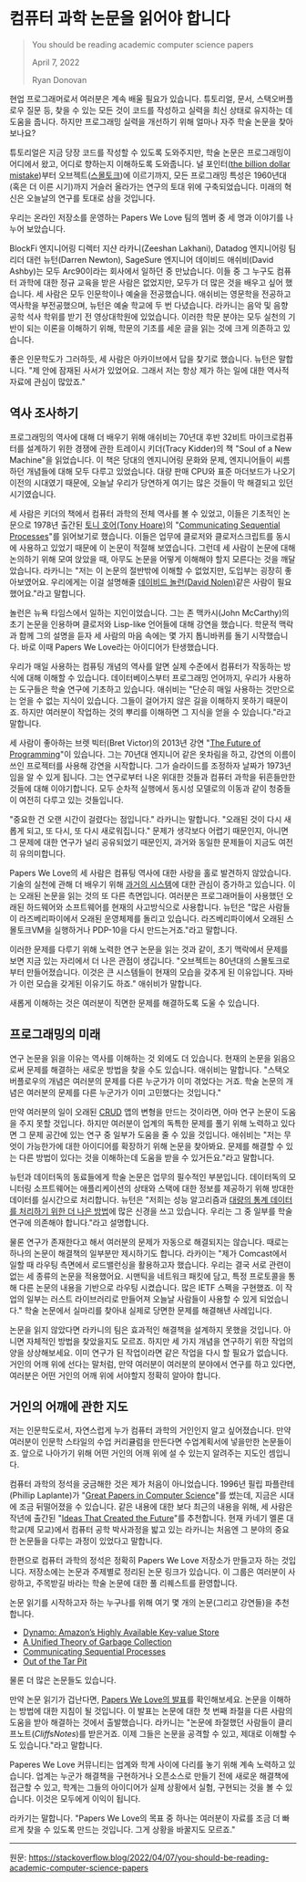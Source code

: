 # 컴퓨터 과학 논문을 읽어야 합니다

> You should be reading academic computer science papers
>
> April 7, 2022
>
> Ryan Donovan

현업 프로그래머로서 여러분은 계속 배울 필요가 있습니다. 튜토리얼, 문서, 스택오버플로우 질문 등, 찾을 수 있는 모든 것이 코드를 작성하고 실력을 최신 상태로 유지하는 데 도움을 줍니다. 하지만 프로그래밍 실력을 개선하기 위해 얼마나 자주 학술 논문을 찾아보나요?

튜토리얼은 지금 당장 코드를 작성할 수 있도록 도와주지만, 학술 논문은 프로그래밍이 어디에서 왔고, 어디로 향하는지 이해하도록 도와줍니다. 널 포인터([the billion dollar mistake](https://qconlondon.com/london-2009/qconlondon.com/london-2009/speaker/Tony+Hoare.html))부터 오브젝트([스몰토크](https://softwareengineering.stackexchange.com/questions/142327/what-did-they-call-object-oriented-programming-before-alan-kay-invented-the-term/142330#142330))에 이르기까지, 모든 프로그래밍 특성은 1960년대(혹은 더 이른 시기)까지 거슬러 올라가는 연구의 토대 위에 구축되었습니다. 미래의 혁신은 오늘날의 연구를 토대로 삼을 것입니다.

우리는 온라인 저장소를 운영하는 Papers We Love 팀의 멤버 중 세 명과 이야기를 나누어 보았습니다.

BlockFi 엔지니어링 디렉터 지샨 라카니(Zeeshan Lakhani), Datadog 엔지니어링 팀 리더 대런 뉴턴(Darren Newton), SageSure 엔지니어 데이비드 애쉬비(David Ashby)는 모두 Arc90이라는 회사에서 일하던 중 만났습니다. 이들 중 그 누구도 컴퓨터 과학에 대한 정규 교육을 받은 사람은 없었지만, 모두가 더 많은 것을 배우고 싶어 했습니다. 세 사람은 모두 인문학이나 예술을 전공했습니다. 애쉬비는 영문학을 전공하고 역사학을 부전공했으며, 뉴턴은 예술 학교에 두 번 다녔습니다. 라카니는 음악 및 음향 공학 석사 학위를 받기 전 영상대학원에 있었습니다. 이러한 학문 분야는 모두 실천의 기반이 되는 이론을 이해하기 위해, 학문의 기초를 세운 글을 읽는 것에 크게 의존하고 있습니다.

좋은 인문학도가 그러하듯, 세 사람은 아카이브에서 답을 찾기로 했습니다. 뉴턴은 말합니다. "제 안에 잠재된 사서가 있었어요. 그래서 저는 항상 제가 하는 일에 대한 역사적 자료에 관심이 많았죠."

## 역사 조사하기

프로그래밍의 역사에 대해 더 배우기 위해 애쉬비는 70년대 후반 32비트 마이크로컴퓨터를 설계하기 위한 경쟁에 관한 트레이시 키더(Tracy Kidder)의 책 "Soul of a New Machine"을 읽었습니다. 이 책은 당대의 엔지니어링 문화와 문제, 엔지니어들이 씨름하던 개념들에 대해 모두 다루고 있었습니다. 대량 판매 CPU와 표준 마더보드가 나오기 이전의 시대였기 때문에, 오늘날 우리가 당연하게 여기는 많은 것들이 막 해결되고 있던 시기였습니다.

세 사람은 키더의 책에서 컴퓨터 과학의 전체 역사를 볼 수 있었고, 이들은 기초적인 논문으로 1978년 출간된 [토니 호어(Tony Hoare)](http://www.cs.ox.ac.uk/people/publications/date/Tony.Hoare.html)의 "[Communicating Sequential Processes](https://www.cs.ox.ac.uk/files/6164/H76%20-%20Communicating.pdf)"를 읽어보기로 했습니다. 이들은 업무에 클로저와 클로저스크립트를 동시에 사용하고 있었기 때문에 이 논문이 적절해 보였습니다. 그런데 세 사람이 논문에 대해 논의하기 위해 모여 앉았을 때, 아무도 논문을 어떻게 이해해야 할지 모른다는 것을 깨달았습니다. 라카니는 "저는 이 논문의 절반밖에 이해할 수 없었지만, 도입부는 굉장히 좋아보였어요. 우리에게는 이걸 설명해줄 [데이비드 놀런(David Nolen)](https://github.com/readme/stories/david-nolen)같은 사람이 필요했어요."라고 말합니다.

놀런은 뉴욕 타임스에서 일하는 지인이었습니다. 그는 존 맥카시(John McCarthy)의 초기 논문을 인용하며 클로저와 Lisp-like 언어들에 대해 강연을 했습니다. 학문적 맥락과 함께 그의 설명을 듣자 세 사람의 마음 속에는 몇 가지 톱니바퀴를 돌기 시작했습니다. 바로 이때 Papers We Love라는 아이디어가 탄생했습니다.

우리가 매일 사용하는 컴퓨팅 개념의 역사를 알면 실제 수준에서 컴퓨터가 작동하는 방식에 대해 이해할 수 있습니다. 데이터베이스부터 프로그래밍 언어까지, 우리가 사용하는 도구들은 학술 연구에 기초하고 있습니다. 애쉬비는 "단순히 매일 사용하는 것만으로는 얻을 수 없는 지식이 있습니다. 그들이 걸어가지 않은 길을 이해하지 못하기 때문이죠. 하지만 여러분이 작업하는 것의 뿌리를 이해하면 그 지식을 얻을 수 있습니다."라고 말합니다.

세 사람이 좋아하는 브렛 빅터(Bret Victor)의 2013년 강연 "[The Future of Programming](https://www.youtube.com/watch?v=8pTEmbeENF4)"이 있습니다. 그는 70년대 엔지니어 같은 옷차림을 하고, 강연의 이름이 쓰인 프로젝터를 사용해 강연을 시작합니다. 그가 슬라이드를 조정하자 날짜가 1973년임을 알 수 있게 됩니다. 그는 연구로부터 나온 위대한 것들과 컴퓨터 과학을 뒤흔들만한 것들에 대해 이야기합니다. 모두 순차적 실행에서 동시성 모델로의 이동과 같이 청중들이 여전히 다루고 있는 것들입니다.

"중요한 건 오랜 시간이 걸렸다는 점입니다." 라카니는 말합니다. "오래된 것이 다시 새롭게 되고, 또 다시, 또 다시 새로워집니다." 문제가 생각보다 어렵기 때문인지, 아니면 그 문제에 대한 연구가 널리 공유되었기 때문인지, 과거와 동일한 문제들이 지금도 여전히 유의미합니다.

Papers We Love의 세 사람은 컴퓨팅 역사에 대한 사랑을 홀로 발견하지 않았습니다. 기술의 실천에 관해 더 배우기 위해 [과거의 시스템](https://retrocomputing.stackexchange.com/)에 대한 관심이 증가하고 있습니다. 이는 오래된 논문을 읽는 것의 또 다른 측면입니다. 여러분은 프로그래머들이 사용했던 오래된 하드웨어와 소프트웨어를 현재의 사고방식으로 사용합니다. 뉴턴은 "많은 사람들이 라즈베리파이에서 오래된 운영체제를 돌리고 있습니다. 라즈베리파이에서 오래된 스몰토크VM을 실행하거나 PDP-10을 다시 만드는거죠."라고 말합니다.

이러한 문제를 다루기 위해 노력한 연구 논문을 읽는 것과 같이, 초기 맥락에서 문제를 보면 지금 있는 자리에서 더 나은 관점이 생깁니다. "오브젝트는 80년대의 스몰토크로부터 만들어졌습니다. 이것은 큰 시스템들이 현재의 모습을 갖추게 된 이유입니다. 자바가 이런 모습을 갖게된 이유기도 하죠." 애쉬비가 말합니다.

새롭게 이해하는 것은 여러분이 직면한 문제를 해결하도록 도울 수 있습니다.

## 프로그래밍의 미래

연구 논문을 읽을 이유는 역사를 이해하는 것 외에도 더 있습니다. 현재의 논문을 읽음으로써 문제를 해결하는 새로운 방법을 찾을 수도 있습니다. 애쉬비는 말합니다. "스택오버플로우의 개념은 여러분의 문제를 다른 누군가가 이미 겪었다는 거죠. 학술 논문의 개념은 여러분의 문제를 다른 누군가가 이미 고민했다는 것입니다."

만약 여러분의 일이 오래된 [CRUD](https://en.wikipedia.org/wiki/Create,_read,_update_and_delete) 앱의 변형을 만드는 것이라면, 아마 연구 논문이 도움을 주지 못할 것입니다. 하지만 여러분이 업계의 독특한 문제를 풀기 위해 노력하고 있다면 그 문제 공간에 있는 연구 중 일부가 도움을 줄 수 있을 것입니다. 애쉬비는 "저는 무엇이 가능한가에 대한 아이디어를 확장하기 위해 논문을 찾아봐요. 문제를 해결할 수 있는 다른 방법이 있다는 것을 이해하는데 도움을 받을 수 있거든요."라고 말합니다.

뉴턴과 데이터독의 동료들에게 학술 논문은 업무의 필수적인 부분입니다. 데이터독의 모니터링 소프트웨어는 애플리케이션의 상태와 스택에 대한 정보를 제공하기 위해 방대한 데이터를 실시간으로 처리합니다. 뉴턴은 "저희는 성능 알고리즘과 [대량의 통계 데이터를 처리하기 위한 더 나은 방법](https://blog.acolyer.org/2019/09/06/ddsketch/)에 많은 신경을 쓰고 있습니다. 우리는 그 중 일부를 학술 연구에 의존해야 합니다."라고 설명합니다.

물론 연구가 존재한다고 해서 여러분의 문제가 자동으로 해결되지는 않습니다. 때로는 하나의 논문이 해결책의 일부분만 제시하기도 합니다. 라카이는 "제가 Comcast에서 일할 때 라우팅 측면에서 로드밸런싱을 활용하고자 했습니다. 우리는 결국 서로 관련이 없는 세 종류의 논문을 적용했어요. 시맨틱을 네트워크 패킷에 담고, 특정 프로토콜을 통해 다른 논문의 내용을 기반으로 라우팅 시켰습니다. 많은 IETF 스펙을 구현했죠. 이 작업의 일부는 러스트 라이브러리로 만들어져 오늘날 사람들이 사용할 수 있게 되었습니다." 학술 논문에서 실마리를 찾아내 실제로 당면한 문제를 해결해낸 사례입니다.

논문을 읽지 않았다면 라카니의 팀은 효과적인 해결책을 설계하지 못했을 것입니다. 아니면 자체적인 방법을 찾았을지도 모르죠. 하지만 세 가지 개념을 연구하기 위한 작업의 양을 상상해보세요. 이미 연구가 된 작업이라면 같은 작업을 다시 할 필요가 없습니다. 거인의 어깨 위에 선다는 말처럼, 만약 여러분이 여러분의 분야에서 연구를 하고 있다면, 여러분은 어떤 거인의 어깨 위에 서야할지 정확히 알아야 합니다.

## 거인의 어깨에 관한 지도

저는 인문학도로서, 자연스럽게 누가 컴퓨터 과학의 거인인지 알고 싶어졌습니다. 만약 여러분이 인문학 스타일의 수업 커리큘럼을 만든다면 수업계획서에 넣을만한 논문들이죠. 앞으로 나아가기 위해 어떤 거인의 어깨 위에 설 수 있는지 알려주는 지도인 셈입니다.

컴퓨터 과학의 정석을 궁금해한 것은 제가 처음이 아니었습니다. 1996년 필립 파플란테(Phillip Laplante)가 "[Great Papers in Computer Science](https://www.google.com/books/edition/Great_Papers_in_Computer_Science/GmgZAQAAIAAJ?hl=en)"를 썼는데, 지금은 시대에 조금 뒤떨어졌을 수 있습니다. 같은 내용에 대한 보다 최근의 내용을 위해, 세 사람은 작년에 출간된 "[Ideas That Created the Future](https://mitpress.mit.edu/books/ideas-created-future)"를 추천합니다. 현재 카네기 멜론 대학교(제 모교)에서 컴퓨터 공학 박사과정을 밟고 있는 라카니는 처음엔 그 분야의 중요한 논문들을 다루는 과정이 있었다고 말합니다.

한편으로 컴퓨터 과학의 정석은 정확히 Papers We Love 저장소가 만들고자 하는 것입니다. 저장소에는 논문과 주제별로 정리된 논문 링크가 있습니다. 이 그룹은 여러분이 사랑하고, 주목받길 바라는 학술 논문에 대한 풀 리퀘스트를 환영합니다.

논문 읽기를 시작하고자 하는 누구나를 위해 여기 몇 개의 논문(그리고 강연들)을 추천합니다.

- [Dynamo: Amazon’s Highly Available Key-value Store](https://github.com/papers-we-love/papers-we-love/blob/f28b9c9f6c52a81aa9e60521c794f1c3aeafa9a7/datastores/dynamo-amazons-highly-available-key-value-store.pdf)
- [A Unified Theory of Garbage Collection](https://www.cs.cornell.edu/courses/cs6120/2019fa/blog/unified-theory-gc/)
- [Communicating Sequential Processes](http://www.cs.ucf.edu/courses/cop4020/sum2009/CSP-hoare.pdf)
- [Out of the Tar Pit](https://github.com/papers-we-love/papers-we-love/blob/f28b9c9f6c52a81aa9e60521c794f1c3aeafa9a7/design/out-of-the-tar-pit.pdf)

물론 더 많은 논문들도 있습니다.

만약 논문 읽기가 겁난다면, [Papers We Love의 발표](https://www.youtube.com/c/PapersWeLove/videos)를 확인해보세요. 논문을 이해하는 방법에 대한 지침이 될 것입니다. 이 발표는 논문에 대한 첫 번째 좌절을 다른 사람의 도움을 받아 해결하는 것에서 출발했습니다. 라카니는 "논문에 좌절했던 사람들이 클리프노트(_CliffsNotes_)를 받은거죠. 이제 그들은 논문을 공격할 수 있고, 제대로 이해할 수도 있습니다."라고 말합니다.

Paperes We Love 커뮤니티는 업계와 학계 사이에 다리를 놓기 위해 계속 노력하고 있습니다. 업계는 누군가 해결책을 구현하거나 오픈소스로 만들기 전에 새로운 해결책에 접근할 수 있고, 학계는 그들의 아이디어가 실제 상황에서 실험, 구현되는 것을 볼 수 있습니다. 이것은 모두에게 이익이 됩니다.

라카기는 말합니다. "Papers We Love의 목표 중 하나는 여러분이 자료를 조금 더 빠르게 찾을 수 있도록 만드는 것입니다. 그게 상황을 바꿀지도 모르죠."

----

원문: https://stackoverflow.blog/2022/04/07/you-should-be-reading-academic-computer-science-papers
